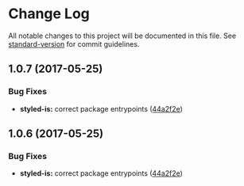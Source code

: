 # Change Log

All notable changes to this project will be documented in this file.
See [standard-version](https://github.com/conventional-changelog/standard-version) for commit guidelines.

<a name="1.0.7"></a>
## 1.0.7 (2017-05-25)


### Bug Fixes

* **styled-is:** correct package entrypoints ([44a2f2e](https://github.com/yldio/joyent-portal/commit/44a2f2e))




<a name="1.0.6"></a>
## 1.0.6 (2017-05-25)


### Bug Fixes

* **styled-is:** correct package entrypoints ([44a2f2e](https://github.com/yldio/joyent-portal/commit/44a2f2e))

